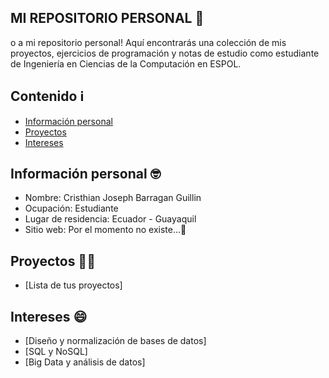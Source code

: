 ## MI REPOSITORIO PERSONAL 👋
o a mi repositorio personal! Aquí encontrarás una colección de mis proyectos, ejercicios de programación y notas de estudio como estudiante de Ingeniería en Ciencias de la Computación en ESPOL.
## Contenido ℹ️
* [Información personal](#información-personal)
* [Proyectos](#proyectos)
* [Intereses](#intereses)
## Información personal 🤓
* Nombre: Cristhian Joseph Barragan Guillin
* Ocupación: Estudiante
* Lugar de residencia: Ecuador - Guayaquil
* Sitio web: Por el momento no existe...🚧
## Proyectos 👨‍💼
* [Lista de tus proyectos]
## Intereses 😄
* [Diseño y normalización de bases de datos]
* [SQL y NoSQL]
* [Big Data y análisis de datos]


